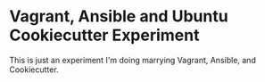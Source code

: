 Vagrant, Ansible and Ubuntu Cookiecutter Experiment
===================================================

This is just an experiment I'm doing marrying Vagrant, Ansible, and Cookiecutter.
